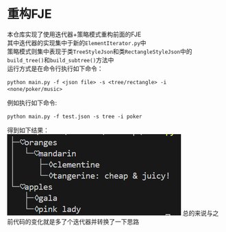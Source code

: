 # 重构FJE
本仓库实现了使用迭代器+策略模式重构前面的FJE  
其中迭代器的实现集中于新的```ElementIterator.py```中  
策略模式则集中表现于类```TreeStyleJson```和类```RectangleStyleJson```中的```build_tree()```和```build_subtree()```方法中  
运行方式是在命令行执行如下命令：
```
python main.py -f <json file> -s <tree/rectangle> -i <none/poker/music>
```
例如执行如下命令:
```
python main.py -f test.json -s tree -i poker
```
得到如下结果：
![alt text](image.png)
总的来说与之前代码的变化就是多了个迭代器并转换了一下思路